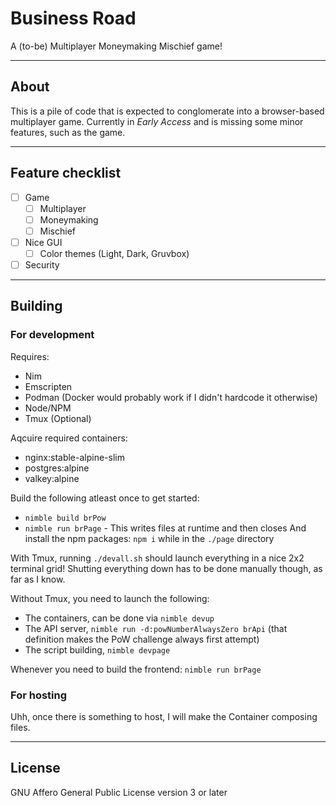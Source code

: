 # Business Road

A (to-be) Multiplayer Moneymaking Mischief game!

---

## About

This is a pile of code that is expected to conglomerate into a browser-based multiplayer game. Currently in *Early Access* and is missing some minor features, such as the game.

---

## Feature checklist

- [ ] Game
	- [ ] Multiplayer
	- [ ] Moneymaking
	- [ ] Mischief
- [ ] Nice GUI
	- [ ] Color themes (Light, Dark, Gruvbox)
- [ ] Security

---

## Building

### For development

Requires:
- Nim
- Emscripten
- Podman (Docker would probably work if I didn't hardcode it otherwise)
- Node/NPM
- Tmux (Optional)

Aqcuire required containers:
- nginx:stable-alpine-slim
- postgres:alpine
- valkey:alpine

Build the following atleast once to get started:
- `nimble build brPow`
- `nimble run brPage` - This writes files at runtime and then closes
And install the npm packages:
`npm i` while in the `./page` directory

With Tmux, running `./devall.sh` should launch everything in a nice 2x2 terminal grid! Shutting everything down has to be done manually though, as far as I know.

Without Tmux, you need to launch the following:
- The containers, can be done via `nimble devup`
- The API server, `nimble run -d:powNumberAlwaysZero brApi` (that definition makes the PoW challenge always first attempt)
- The script building, `nimble devpage`

Whenever you need to build the frontend: `nimble run brPage`

### For hosting
Uhh, once there is something to host, I will make the Container composing files.

---

## License

GNU Affero General Public License version 3 or later